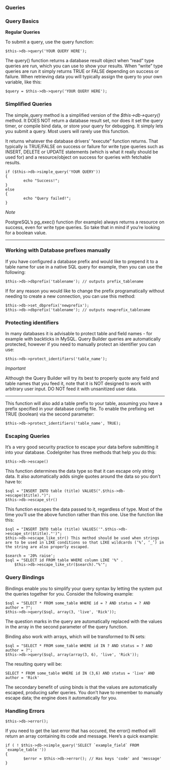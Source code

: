 ### Queries ###

### Query Basics ###

**Regular Queries**

To submit a query, use the query function:

	$this->db->query('YOUR QUERY HERE');

The query() function returns a database result object when “read” type queries are run, which you can use to show your results. When “write” type queries are run it simply returns TRUE or FALSE depending on success or failure. When retrieving data you will typically assign the query to your own variable, like this:

	$query = $this->db->query('YOUR QUERY HERE');

### Simplified Queries ###

The simple_query method is a simplified version of the *$this->db->query()* method. It DOES NOT return a database result set, nor does it set the query timer, or compile bind data, or store your query for debugging. It simply lets you submit a query. Most users will rarely use this function.

It returns whatever the database drivers’ “execute” function returns. That typically is TRUE/FALSE on success or failure for write type queries such as INSERT, DELETE or UPDATE statements (which is what it really should be used for) and a resource/object on success for queries with fetchable results.

	if ($this->db->simple_query('YOUR QUERY'))
	{
	        echo "Success!";
	}
	else
	{
	        echo "Query failed!";
	}

*Note*

PostgreSQL’s pg_exec() function (for example) always returns a resource on success, even for write type queries. So take that in mind if you’re looking for a boolean value.

------

### Working with Database prefixes manually ###
If you have configured a database prefix and would like to prepend it to a table name for use in a native SQL query for example, then you can use the following:

	$this->db->dbprefix('tablename'); // outputs prefix_tablename
If for any reason you would like to change the prefix programatically without needing to create a new connection, you can use this method:

	$this->db->set_dbprefix('newprefix');
	$this->db->dbprefix('tablename'); // outputs newprefix_tablename

### Protecting identifiers ###

In many databases it is advisable to protect table and field names - for example with backticks in MySQL. Query Builder queries are automatically protected, however if you need to manually protect an identifier you can use:

	$this->db->protect_identifiers('table_name');

*Important*

Although the Query Builder will try its best to properly quote any field and table names that you feed it, note that it is NOT designed to work with arbitrary user input. DO NOT feed it with unsanitized user data.

------

This function will also add a table prefix to your table, assuming you have a prefix specified in your database config file. To enable the prefixing set TRUE (boolean) via the second parameter:

	$this->db->protect_identifiers('table_name', TRUE);

### Escaping Queries ###

It’s a very good security practice to escape your data before submitting it into your database. CodeIgniter has three methods that help you do this:

	$this->db->escape()
 
This function determines the data type so that it can escape only string data. It also automatically adds single quotes around the data so you don’t have to:

	$sql = "INSERT INTO table (title) VALUES(".$this->db->escape($title).")";
	$this->db->escape_str() 

This function escapes the data passed to it, regardless of type. Most of the time you’ll use the above function rather than this one. Use the function like this:

	$sql = "INSERT INTO table (title) VALUES('".$this->db->escape_str($title)."')";
	$this->db->escape_like_str() This method should be used when strings are to be used in LIKE conditions so that LIKE wildcards (‘%’, ‘_’) in the string are also properly escaped.

	$search = '20% raise';
	$sql = "SELECT id FROM table WHERE column LIKE '%" .
	    $this->db->escape_like_str($search)."%'";

### Query Bindings ###
Bindings enable you to simplify your query syntax by letting the system put the queries together for you. Consider the following example:

	$sql = "SELECT * FROM some_table WHERE id = ? AND status = ? AND author = ?";
	$this->db->query($sql, array(3, 'live', 'Rick'));

The question marks in the query are automatically replaced with the values in the array in the second parameter of the query function.

Binding also work with arrays, which will be transformed to IN sets:

	$sql = "SELECT * FROM some_table WHERE id IN ? AND status = ? AND author = ?";
	$this->db->query($sql, array(array(3, 6), 'live', 'Rick'));

The resulting query will be:

	SELECT * FROM some_table WHERE id IN (3,6) AND status = 'live' AND author = 'Rick'

The secondary benefit of using binds is that the values are automatically escaped, producing safer queries. You don’t have to remember to manually escape data; the engine does it automatically for you.

### Handling Errors ###

	$this->db->error();

If you need to get the last error that has occured, the error() method will return an array containing its code and message. Here’s a quick example:

	if ( ! $this->db->simple_query('SELECT `example_field` FROM `example_table`'))
	{
	        $error = $this->db->error(); // Has keys 'code' and 'message'
	}